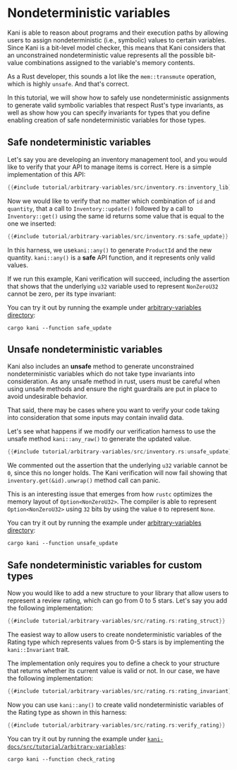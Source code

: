 # Nondeterministic variables

Kani is able to reason about programs and their execution paths by allowing users to assign nondeterministic (i.e., symbolic) values to  certain variables.
Since Kani is a bit-level model checker, this means that Kani considers that an unconstrained nondeterministic value represents all the possible bit-value combinations assigned to the variable's memory contents.

As a Rust developer, this sounds a lot like the `mem::transmute` operation, which is highly `unsafe`.
And that's correct.

In this tutorial, we will show how to safely use nondeterministic assignments to generate valid symbolic variables that respect Rust's type invariants, as well as show how you can specify invariants for types that you define enabling creation of safe nondeterministic variables for those types.

## Safe nondeterministic variables

Let's say you are developing an inventory management tool, and you would like to verify that your API to manage items is correct.
Here is a simple implementation of this API:

```rust
{{#include tutorial/arbitrary-variables/src/inventory.rs:inventory_lib}}
```

Now we would like to verify that no matter which combination of `id` and `quantity`, that a call to `Inventory::update()` followed by a call to `Inventory::get()` using the same id returns some value that is equal to the one we inserted:

```rust
{{#include tutorial/arbitrary-variables/src/inventory.rs:safe_update}}
```

In this harness, we use`kani::any()` to generate `ProductId` and the new quantity.
`kani::any()` is a **safe** API function, and it represents only valid values.

If we run this example, Kani verification will succeed, including the assertion that shows that the underlying `u32` variable  used to represent `NonZeroU32` cannot be zero, per its type invariant:

You can try it out by running the example under
[arbitrary-variables directory](https://github.com/model-checking/rmc/tree/main/kani-docs/src/tutorial/arbitrary-variables/):

```
cargo kani --function safe_update
```

## Unsafe nondeterministic variables

Kani also includes an **unsafe** method to generate unconstrained nondeterministic variables which do not take type invariants into consideration.
As any unsafe method in rust, users must be careful when using unsafe methods and ensure the right guardrails are put in place to avoid undesirable behavior.

That said, there may be cases where you want to verify your code taking into consideration that some inputs may contain invalid data.

Let's see what happens if we modify our verification harness to use the unsafe method `kani::any_raw()` to generate the updated value.

```rust
{{#include tutorial/arbitrary-variables/src/inventory.rs:unsafe_update}}
```

We commented out the assertion that the underlying `u32` variable cannot be `0`, since this no longer holds.
The Kani verification will now fail showing that `inventory.get(&id).unwrap()` method call can panic.

This is an interesting issue that emerges from how `rustc` optimizes the memory layout of `Option<NonZeroU32>`.
The compiler is able to represent `Option<NonZeroU32>` using `32` bits by using the value `0` to represent `None`.

You can try it out by running the example under [arbitrary-variables directory](https://github.com/model-checking/rmc/tree/main/kani-docs/src/tutorial/arbitrary-variables/):

```
cargo kani --function unsafe_update
```

## Safe nondeterministic variables for custom types

Now you would like to add a new structure to your library that allow users to represent a review rating, which can go from 0 to 5 stars.
Let's say you add the following implementation:

```rust
{{#include tutorial/arbitrary-variables/src/rating.rs:rating_struct}}
```

The easiest way to allow users to create nondeterministic variables of the Rating type which represents values from 0-5 stars is by implementing the `kani::Invariant` trait.

The implementation only requires you to define a check to your structure that returns whether its current value is valid or not.
In our case, we have the following implementation:

```rust
{{#include tutorial/arbitrary-variables/src/rating.rs:rating_invariant}}
```

Now you can use `kani::any()` to create valid nondeterministic variables of the Rating type as shown in this harness:

```rust
{{#include tutorial/arbitrary-variables/src/rating.rs:verify_rating}}
```

You can try it out by running the example under
[`kani-docs/src/tutorial/arbitrary-variables`](https://github.com/model-checking/rmc/tree/main/kani-docs/src/tutorial/arbitrary-variables/):

```
cargo kani --function check_rating
```
